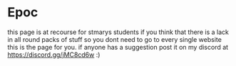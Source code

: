 # Epoc
this page is at recourse for stmarys students
if you think that there is a lack in all round packs of stuff so you dont need to go to every single website this is the page for you. if anyone has a suggestion post it on my discord at https://discord.gg/jMC8cd6w :)
